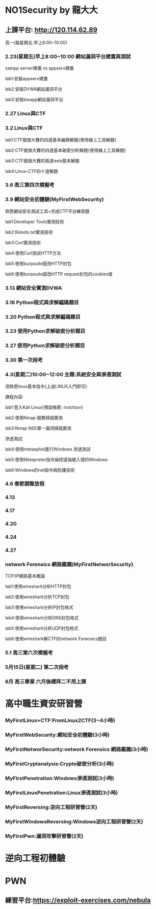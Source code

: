 # NO1Security by 龍大大

## 上課平台: http://120.114.62.89

高一(每星期五:早上8:00~10:00)

### 2.23(星期五)早上8:00~10:00 網站漏洞平台建置與測試

xampp server建置 vs appserv建置

lab1:安裝appserv建置

lab2:安裝DVWA網站漏洞平台

lab3:安裝bwapp網站漏洞平台

### 2.27	Linux與CTF
### 3.2	Linux與CTF

lab1:CTF搶旗大賽的四道基本編碼解題{使用線上工具解題}

lab2:CTF搶旗大賽的四道基本破密分析解題{使用線上工具解題}

lab3:CTF搶旗大賽的兩道web基本解題

lab4:Linux-CTF的十道解題

### 3.6	高三第四次模擬考

### 3.9	網站安全初體驗(MyFirstWebSecurity)

熟悉網站安全測試工具+完成CTF平台練習題

lab1:Developer Tools實測技術

lab2:Robots.txt實測技術

lab3:Curl實測技術

lab4:使用Curl測試HTTP方法

lab5:使用burpsuite竄改HTTP封包

lab6:使用burpsuite竄改HTTP request封包的cookies值

### 3.13 網站安全實測DVWA

### 3.16 Python程式與求解編碼題目
### 3.20 Python程式與求解編碼題目

### 3.23 使用Python求解破密分析題目
### 3.27 使用Python求解破密分析題目

### 3.30	第一次段考

### 4.3(星期二)10:00~12:00 主題:系統安全與滲透測試

須熟悉linux基本指令{上過LINUX入門即可}

課程內容:

lab1:登入Kali Linux{預設帳密: root/toor}

lab2:使用Nmap 服務掃描實測

lab3:Nmap NSE單一漏洞掃描實測

滲透測試

lab4:使用metasploit進行Windows 滲透測試

lab5:使用Metepreter指令操控遠端被入侵的Windows 

lab6:Windows的net指令與防護技術

### 4.6	春節調整放假

### 4.13 
### 4.17

### 4.20 
### 4.24
### 4.27

### network Forensics 網路鑑識(MyFirstNetworSecurity)

TCP/IP網路基本概論

lab1:使用wireshark分析HTTP封包

lab2:使用wireshark分析TCP封包

lab3:使用wireshark分析IP封包格式

lab4:使用wireshark分析DNS封包格式

lab5:使用wireshark分析UDP封包格式

lab6:使用wireshark解CTF的network Forensics題目


### 5.1	高三第六次模擬考

### 5月15日(星期二)	第二次段考

###  6月	高三畢業 六月後禮拜二不用上課


# 高中職生資安研習營
### MyFirstLinux+CTF:FromLinux2CTF(3~4小時)
### MyFirstWebSecurity:網站安全初體驗(3小時)
### MyFirstNetworSecurity:network Forensics 網路鑑識(3小時)
### MyFirstCryptanalysis:Crypto破密分析(3小時)
### MyFirstPenetration:Windows滲透測試(3小時)
### MyFirstLinuxPenetration:Linux滲透測試(3小時)
### MyFirstReversing:逆向工程研習營(2天)
### MyFirstWindowsReversing:Windows逆向工程研習營(2天)
### MyFirstPwn:漏洞攻擊研習營(2天)

# 逆向工程初體驗


# PWN

## 練習平台:https://exploit-exercises.com/nebula


